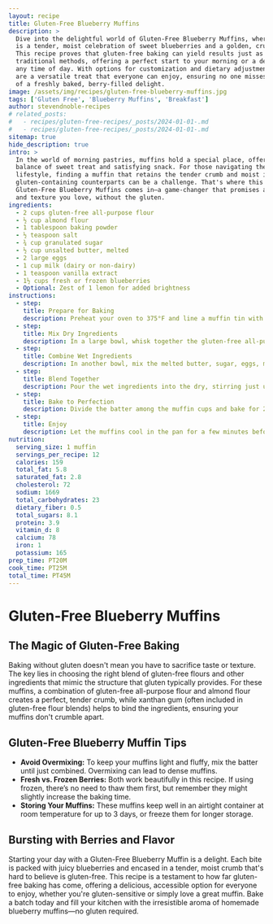 ```yaml
---
layout: recipe
title: Gluten-Free Blueberry Muffins
description: >
  Dive into the delightful world of Gluten-Free Blueberry Muffins, where every bite
  is a tender, moist celebration of sweet blueberries and a golden, crumbly topping.
  This recipe proves that gluten-free baking can yield results just as delectable as
  traditional methods, offering a perfect start to your morning or a delicious snack
  any time of day. With options for customization and dietary adjustments, these muffins
  are a versatile treat that everyone can enjoy, ensuring no one misses out on the joy
  of a freshly baked, berry-filled delight.
image: /assets/img/recipes/gluten-free-blueberry-muffins.jpg
tags: ['Gluten Free', 'Blueberry Muffins', 'Breakfast']
author: stevendnoble-recipes
# related_posts:
#   - recipes/gluten-free-recipes/_posts/2024-01-01-.md
#   - recipes/gluten-free-recipes/_posts/2024-01-01-.md
sitemap: true
hide_description: true
intro: >
  In the world of morning pastries, muffins hold a special place, offering the perfect
  balance of sweet treat and satisfying snack. For those navigating the gluten-free
  lifestyle, finding a muffin that retains the tender crumb and moist interior of its
  gluten-containing counterparts can be a challenge. That's where this recipe for
  Gluten-Free Blueberry Muffins comes in—a game-changer that promises all the flavor
  and texture you love, without the gluten.
ingredients:
  - 2 cups gluten-free all-purpose flour
  - ½ cup almond flour
  - 1 tablespoon baking powder
  - ½ teaspoon salt
  - ¾ cup granulated sugar
  - ½ cup unsalted butter, melted
  - 2 large eggs
  - 1 cup milk (dairy or non-dairy)
  - 1 teaspoon vanilla extract
  - 1½ cups fresh or frozen blueberries
  - Optional: Zest of 1 lemon for added brightness
instructions:
  - step:
    title: Prepare for Baking
    description: Preheat your oven to 375°F and line a muffin tin with paper liners or grease with butter.
  - step:
    title: Mix Dry Ingredients
    description: In a large bowl, whisk together the gluten-free all-purpose flour, almond flour, baking powder, and salt.
  - step:
    title: Combine Wet Ingredients
    description: In another bowl, mix the melted butter, sugar, eggs, milk, and vanilla extract until smooth.
  - step:
    title: Blend Together
    description: Pour the wet ingredients into the dry, stirring just until combined. Gently fold in the blueberries (and lemon zest, if using), being careful not to overmix.
  - step:
    title: Bake to Perfection
    description: Divide the batter among the muffin cups and bake for 20-25 minutes, or until a toothpick inserted into the center comes out clean.
  - step:
    title: Enjoy
    description: Let the muffins cool in the pan for a few minutes before transferring to a wire rack to cool completely.
nutrition:
  serving_size: 1 muffin
  servings_per_recipe: 12
  calories: 159
  total_fat: 5.8
  saturated_fat: 2.8
  cholesterol: 72
  sodium: 1669
  total_carbohydrates: 23
  dietary_fiber: 0.5
  total_sugars: 8.1
  protein: 3.9
  vitamin_d: 8
  calcium: 78
  iron: 1
  potassium: 165
prep_time: PT20M
cook_time: PT25M
total_time: PT45M
---
```


# Gluten-Free Blueberry Muffins

## The Magic of Gluten-Free Baking

Baking without gluten doesn't mean you have to sacrifice taste or texture. The key lies in choosing the right blend of gluten-free flours and other ingredients that mimic the structure that gluten typically provides. For these muffins, a combination of gluten-free all-purpose flour and almond flour creates a perfect, tender crumb, while xanthan gum (often included in gluten-free flour blends) helps to bind the ingredients, ensuring your muffins don't crumble apart.

## Gluten-Free Blueberry Muffin Tips

* **Avoid Overmixing:** To keep your muffins light and fluffy, mix the batter until just combined. Overmixing can lead to dense muffins.
* **Fresh vs. Frozen Berries:** Both work beautifully in this recipe. If using frozen, there’s no need to thaw them first, but remember they might slightly increase the baking time.
* **Storing Your Muffins:** These muffins keep well in an airtight container at room temperature for up to 3 days, or freeze them for longer storage.

## Bursting with Berries and Flavor

Starting your day with a Gluten-Free Blueberry Muffin is a delight. Each bite is packed with juicy blueberries and encased in a tender, moist crumb that's hard to believe is gluten-free. This recipe is a testament to how far gluten-free baking has come, offering a delicious, accessible option for everyone to enjoy, whether you're gluten-sensitive or simply love a great muffin. Bake a batch today and fill your kitchen with the irresistible aroma of homemade blueberry muffins—no gluten required.
